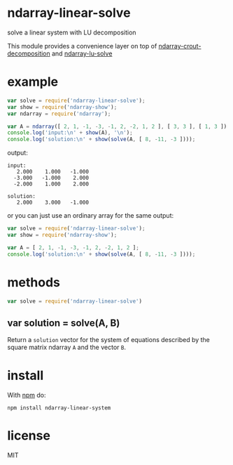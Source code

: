 # ndarray-linear-solve

solve a linear system with LU decomposition

This module provides a convenience layer on top of
[ndarray-crout-decomposition](https://npmjs.org/package/ndarray-crout-decomposition)
and
[ndarray-lu-solve](https://npmjs.org/package/ndarray-lu-solve)

# example

``` js
var solve = require('ndarray-linear-solve');
var show = require('ndarray-show');
var ndarray = require('ndarray');

var A = ndarray([ 2, 1, -1, -3, -1, 2, -2, 1, 2 ], [ 3, 3 ], [ 1, 3 ]);
console.log('input:\n' + show(A), '\n');
console.log('solution:\n' + show(solve(A, [ 8, -11, -3 ])));
```

output:

```
input:
   2.000    1.000   -1.000
  -3.000   -1.000    2.000
  -2.000    1.000    2.000 

solution:
   2.000    3.000   -1.000

```

or you can just use an ordinary array for the same output:

``` js
var solve = require('ndarray-linear-solve');
var show = require('ndarray-show');

var A = [ 2, 1, -1, -3, -1, 2, -2, 1, 2 ];
console.log('solution:\n' + show(solve(A, [ 8, -11, -3 ])));
```

# methods

``` js
var solve = require('ndarray-linear-solve')
```

## var solution = solve(A, B)

Return a `solution` vector for the system of equations described by the square
matrix ndarray `A` and the vector `B`.

# install

With [npm](https://npmjs.org) do:

```
npm install ndarray-linear-system
```

# license

MIT

